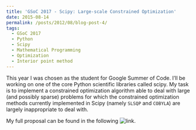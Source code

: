 ```yaml
---
title: 'GSoC 2017 - Scipy: Large-scale Constrained Optimization'
date: 2015-08-14
permalink: /posts/2012/08/blog-post-4/
tags:
  - GSoC 2017
  - Python
  - Scipy
  - Mathematical Programming
  - Optimization
  - Interior point method
---
```


This year I was chosen as the student for Google Summer of Code.
I’ll be working on one of the core Python scientific libraries called scipy.
My task is to implement a constrained optimization algorithm able to deal with
large (and possibly sparse) problems for which the constrained optimization
methods currently implemented in Scipy (namely `SLSQP` and `COBYLA`) are
largely inappropriate to deal with.

My full proposal can be found in the following ![link](https://github.com/antonior92/GSoC2017-Scipy).
